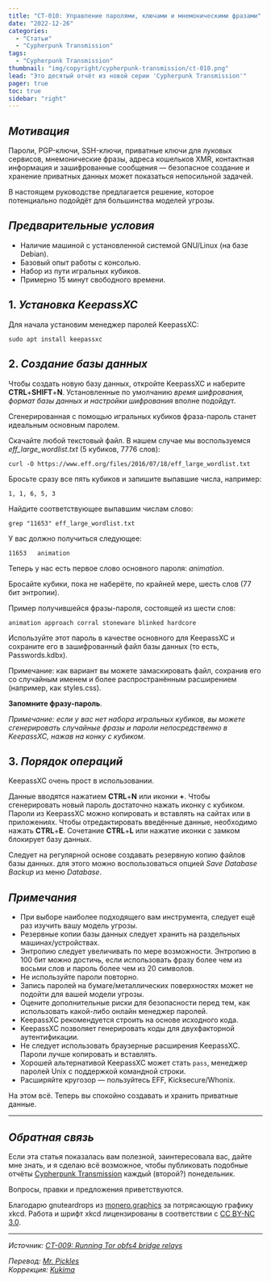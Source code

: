 ```yaml
---
title: "CT-010: Управление паролями, ключами и мнемоническими фразами"
date: "2022-12-26"
categories:
  - "Статьи"
  - "Cypherpunk Transmission"
tags:
  - "Cypherpunk Transmission"
thumbnail: "img/copyright/cypherpunk-transmission/ct-010.png"
lead: "Это десятый отчёт из новой серии 'Cypherpunk Transmission'"
pager: true
toc: true
sidebar: "right"
---
```


## _Мотивация_

Пароли, PGP-ключи, SSH-ключи, приватные ключи для луковых сервисов, мнемонические фразы, адреса кошельков XMR, контактная информация и зашифрованные сообщения — безопасное создание и хранение приватных данных может показаться непосильной задачей.

В настоящем руководстве предлагается решение, которое потенциально подойдёт для большинства моделей угрозы.

## _Предварительные условия_

- Наличие машиной с установленной системой GNU/Linux (на базе Debian).
- Базовый опыт работы с консолью.
- Набор из пути игральных кубиков.
- Примерно 15 минут свободного времени.

## 1. _Установка KeepassXC_

Для начала установим менеджер паролей KeepassXC:

```
sudo apt install keepassxc
```

## 2. _Создание базы данных_

Чтобы создать новую базу данных, откройте KeepassXC и наберите **CTRL**+**SHIFT**+**N**. Установленные по умолчанию _время шифрования, формат базы данных и настройки шифрования_ вполне подойдут.

Сгенерированная с помощью игральных кубиков фраза-пароль станет идеальным основным паролем.

Скачайте любой текстовый файл. В нашем случае мы воспользуемся _eff_large_wordlist.txt_ (5 кубиков, 7776 слов):

```
curl -O https://www.eff.org/files/2016/07/18/eff_large_wordlist.txt
```

Бросьте сразу все пять кубиков и запишите выпавшие числа, например:

```
1, 1, 6, 5, 3
```

Найдите соответствующее выпавшим числам слово:

```
grep "11653" eff_large_wordlist.txt
```

У вас должно получиться следующее:

```
11653	animation
```

Теперь у нас есть первое слово основного пароля: _animation_.

Бросайте кубики, пока не наберёте, по крайней мере, шесть слов (77 бит энтропии).

Пример получившейся фразы-пароля, состоящей из шести слов:


```
animation approach corral stoneware blinked hardcore
```

Используйте этот пароль в качестве основного для KeepassXC и сохраните его в зашифрованный файл базы данных (то есть, Passwords.kdbx).

Примечание: как вариант вы можете замаскировать файл, сохранив его со случайным именем и более распространённым расширением (например, как styles.css).

**Запомните фразу-пароль**.

_Примечание: если у вас нет набора игральных кубиков, вы можете сгенерировать случайные фразы и пароли непосредственно в KeepassXC, нажав на конку с кубиком._

## 3. _Порядок операций_

KeepassXC очень прост в использовании.

Данные вводятся нажатием **CTRL**+**N** или иконки **+**. Чтобы сгенерировать новый пароль достаточно нажать иконку с кубиком. Пароли из KeepassXC можно копировать и вставлять на сайтах или в приложениях. Чтобы отредактировать введённые данные, необходимо нажать **CTRL**+**E**. Сочетание **CTRL**+**L** или нажатие иконки с замком блокирует базу данных.

Следует на регулярной основе создавать резервную копию файлов базы данных. для этого можно воспользоваться опцией _Save Database Backup_ из меню _Database_.

## _Примечания_

- При выборе наиболее подходящего вам инструмента, следует ещё раз изучить вашу модель угрозы.
- Резервные копии базы данных следует хранить на раздельных машинах/устройствах.
- Энтропию следует увеличивать по мере возможности. Энтропию в 100 бит можно достичь, если использовать фразу более чем из восьми слов и пароль более чем из 20 символов.
- Не используйте пароли повторно.
- Запись паролей на бумаге/металлических поверхностях может не подойти для вашей модели угрозы.
- Оцените дополнительные риски для безопасности перед тем, как использовать какой-либо онлайн менеджер паролей.
- KeepassXC рекомендуется строить на основе исходного кода.
- KeepassXC позволяет генерировать коды для двухфакторной аутентификации.
- Не следует использовать браузерные расширения KeepassXC. Пароли лучше копировать и вставлять.
- Хорошей альтернативой KeepassXC может стать `pass`, менеджер паролей Unix с поддержкой командной строки.
- Расширяйте кругозор — пользуйтесь EFF, Kicksecure/Whonix.

На этом всё. Теперь вы спокойно создавать и хранить приватные данные.

---

## _Обратная связь_

Если эта статья показалась вам полезной, заинтересовала вас, дайте мне знать, и я сделаю всё возможное, чтобы публиковать подобные отчёты [Cypherpunk Transmission](https://monero.observer/tag/CT/) каждый (второй?) понедельник.

Вопросы, правки и предложения приветствуются.

Благодарю gnuteardrops из [monero.graphics](https://monero.graphics/) за потрясающую графику xkcd. Работа и шрифт xkcd лицензированы в соответствии с [CC BY-NC 3.0](https://github.com/ipython/xkcd-font/blob/master/LICENSE).

---

_Источник: [CT-009: Running Tor obfs4 bridge relays](https://monero.observer/cypherpunk-transmission-009-running-tor-obfs4-bridge-relays/)_

_Перевод: [Mr. Pickles](https://t.me/v1docq47)_  
_Коррекция: [Kukima](https://t.me/Kukima)_
